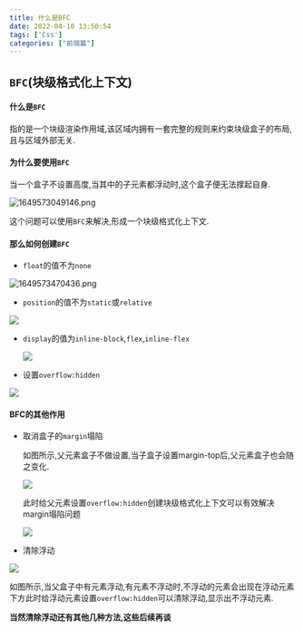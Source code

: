 ```yaml
---
title: 什么是BFC
date: 2022-04-10 13:50:54
tags: ['Css']
categories: ["前端篇"]
---
```



## `BFC`(块级格式化上下文)

#### 什么是`BFC`

指的是一个块级渲染作用域,该区域内拥有一套完整的规则来约束块级盒子的布局,且与区域外部无关.

#### 为什么要使用`BFC`

当一个盒子不设置高度,当其中的子元素都浮动时,这个盒子便无法撑起自身.

![1649573049146.png](https://s2.loli.net/2022/04/10/VB3xt8R4fheSGKg.png)

这个问题可以使用`BFC`来解决,形成一个块级格式化上下文.

#### 那么如何创建`BFC`

- <code>float</code>的值不为<code>none</code>

![1649573470436.png](https://img-blog.csdnimg.cn/img_convert/1b86ee8550af6178fa56345c70ffa9cb.png)

- <code>position</code>的值不为<code>static</code>或<code>relative</code>

![](https://s2.loli.net/2022/04/10/nYNCFSL9a7pd5vb.png)

- <code>display</code>的值为<code>inline-block</code>,<code>flex</code>,<code>inline-flex</code>

  ![](https://s2.loli.net/2022/04/10/XBwM2Tf7yuvcNP4.png)

- 设置<code>overflow:hidden</code>

![](https://s2.loli.net/2022/04/10/xfipgHNPVldOv64.png)

#### BFC的其他作用

- 取消盒子的<code>margin</code>塌陷

  如图所示,父元素盒子不做设置,当子盒子设置margin-top后,父元素盒子也会随之变化.

  ![](https://s2.loli.net/2022/04/10/cGspifHSk8uZ6nC.png)

  此时给父元素设置<code>overflow:hidden</code>创建块级格式化上下文可以有效解决margin塌陷问题

  ![](https://s2.loli.net/2022/04/10/ryShZXeu7b3c6YU.png)

- 清除浮动

![](https://s2.loli.net/2022/04/10/EQBRmCe7KOrYdTA.png)

如图所示,当父盒子中有元素浮动,有元素不浮动时,不浮动的元素会出现在浮动元素下方此时给浮动元素设置<code>overflow:hidden</code>可以清除浮动,显示出不浮动元素.

**当然清除浮动还有其他几种方法,这些后续再谈**